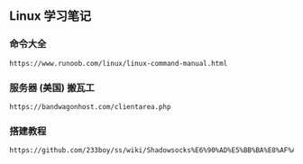 ## Linux 学习笔记

### 命令大全

	https://www.runoob.com/linux/linux-command-manual.html

### 服务器 (美国) 搬瓦工

	https://bandwagonhost.com/clientarea.php

### 搭建教程

	https://github.com/233boy/ss/wiki/Shadowsocks%E6%90%AD%E5%BB%BA%E8%AF%A6%E7%BB%86%E5%9B%BE%E6%96%87%E6%95%99%E7%A8%8B